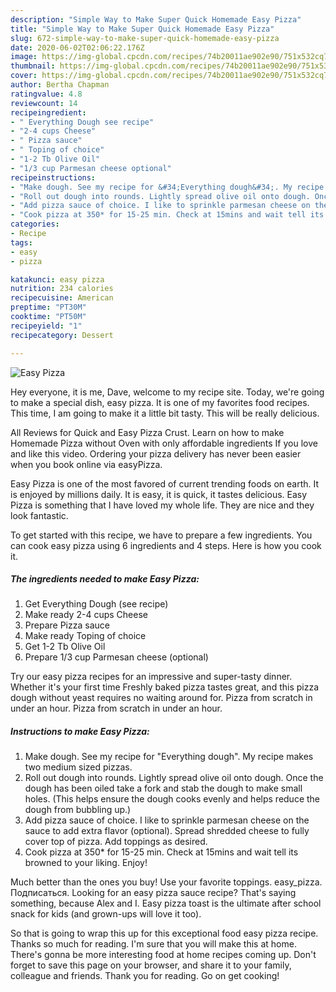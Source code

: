 ```yaml
---
description: "Simple Way to Make Super Quick Homemade Easy Pizza"
title: "Simple Way to Make Super Quick Homemade Easy Pizza"
slug: 672-simple-way-to-make-super-quick-homemade-easy-pizza
date: 2020-06-02T02:06:22.176Z
image: https://img-global.cpcdn.com/recipes/74b20011ae902e90/751x532cq70/easy-pizza-recipe-main-photo.jpg
thumbnail: https://img-global.cpcdn.com/recipes/74b20011ae902e90/751x532cq70/easy-pizza-recipe-main-photo.jpg
cover: https://img-global.cpcdn.com/recipes/74b20011ae902e90/751x532cq70/easy-pizza-recipe-main-photo.jpg
author: Bertha Chapman
ratingvalue: 4.8
reviewcount: 14
recipeingredient:
- " Everything Dough see recipe"
- "2-4 cups Cheese"
- " Pizza sauce"
- " Toping of choice"
- "1-2 Tb Olive Oil"
- "1/3 cup Parmesan cheese optional"
recipeinstructions:
- "Make dough. See my recipe for &#34;Everything dough&#34;. My recipe makes two medium sized pizzas."
- "Roll out dough into rounds. Lightly spread olive oil onto dough. Once the dough has been oiled take a fork and stab the dough to make small holes. (This helps ensure the dough cooks evenly and helps reduce the dough from bubbling up.)"
- "Add pizza sauce of choice. I like to sprinkle parmesan cheese on the sauce to add extra flavor (optional). Spread shredded cheese to fully cover top of pizza. Add toppings as desired."
- "Cook pizza at 350* for 15-25 min. Check at 15mins and wait tell its browned to your liking. Enjoy!"
categories:
- Recipe
tags:
- easy
- pizza

katakunci: easy pizza 
nutrition: 234 calories
recipecuisine: American
preptime: "PT30M"
cooktime: "PT50M"
recipeyield: "1"
recipecategory: Dessert

---
```



![Easy Pizza](https://img-global.cpcdn.com/recipes/74b20011ae902e90/751x532cq70/easy-pizza-recipe-main-photo.jpg)

Hey everyone, it is me, Dave, welcome to my recipe site. Today, we're going to make a special dish, easy pizza. It is one of my favorites food recipes. This time, I am going to make it a little bit tasty. This will be really delicious.

All Reviews for Quick and Easy Pizza Crust. Learn on how to make Homemade Pizza without Oven with only affordable ingredients If you love and like this video. Ordering your pizza delivery has never been easier when you book online via easyPizza.

Easy Pizza is one of the most favored of current trending foods on earth. It is enjoyed by millions daily. It is easy, it is quick, it tastes delicious. Easy Pizza is something that I have loved my whole life. They are nice and they look fantastic.


To get started with this recipe, we have to prepare a few ingredients. You can cook easy pizza using 6 ingredients and 4 steps. Here is how you cook it.

<!--inarticleads1-->

##### The ingredients needed to make Easy Pizza:

1. Get  Everything Dough (see recipe)
1. Make ready 2-4 cups Cheese
1. Prepare  Pizza sauce
1. Make ready  Toping of choice
1. Get 1-2 Tb Olive Oil
1. Prepare 1/3 cup Parmesan cheese (optional)


Try our easy pizza recipes for an impressive and super-tasty dinner. Whether it&#39;s your first time Freshly baked pizza tastes great, and this pizza dough without yeast requires no waiting around for. Pizza from scratch in under an hour. Pizza from scratch in under an hour. 

<!--inarticleads2-->

##### Instructions to make Easy Pizza:

1. Make dough. See my recipe for &#34;Everything dough&#34;. My recipe makes two medium sized pizzas.
1. Roll out dough into rounds. Lightly spread olive oil onto dough. Once the dough has been oiled take a fork and stab the dough to make small holes. (This helps ensure the dough cooks evenly and helps reduce the dough from bubbling up.)
1. Add pizza sauce of choice. I like to sprinkle parmesan cheese on the sauce to add extra flavor (optional). Spread shredded cheese to fully cover top of pizza. Add toppings as desired.
1. Cook pizza at 350* for 15-25 min. Check at 15mins and wait tell its browned to your liking. Enjoy!


Much better than the ones you buy! Use your favorite toppings. easy_pizza. Подписаться. Looking for an easy pizza sauce recipe? That&#39;s saying something, because Alex and I. Easy pizza toast is the ultimate after school snack for kids (and grown-ups will love it too). 

So that is going to wrap this up for this exceptional food easy pizza recipe. Thanks so much for reading. I'm sure that you will make this at home. There's gonna be more interesting food at home recipes coming up. Don't forget to save this page on your browser, and share it to your family, colleague and friends. Thank you for reading. Go on get cooking!
